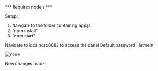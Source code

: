 *** Requires nodejs ***

Setup:

1. Navigate to the folder containing app.js
2. "npm install"
3. "npm start"

Navigate to localhost:8082 to access the panel
Default password : letmein

![none](../master/hash/public/images/images2.png?raw=true)

New changes made
